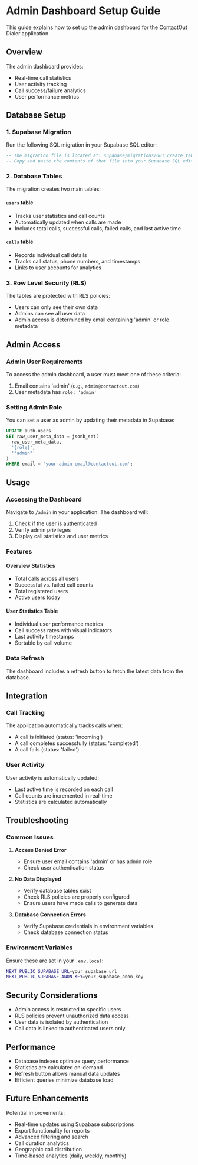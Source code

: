 # Admin Dashboard Setup Guide

This guide explains how to set up the admin dashboard for the ContactOut Dialer application.

## Overview

The admin dashboard provides:

- Real-time call statistics
- User activity tracking
- Call success/failure analytics
- User performance metrics

## Database Setup

### 1. Supabase Migration

Run the following SQL migration in your Supabase SQL editor:

```sql
-- The migration file is located at: supabase/migrations/001_create_tables.sql
-- Copy and paste the contents of that file into your Supabase SQL editor
```

### 2. Database Tables

The migration creates two main tables:

#### `users` table

- Tracks user statistics and call counts
- Automatically updated when calls are made
- Includes total calls, successful calls, failed calls, and last active time

#### `calls` table

- Records individual call details
- Tracks call status, phone numbers, and timestamps
- Links to user accounts for analytics

### 3. Row Level Security (RLS)

The tables are protected with RLS policies:

- Users can only see their own data
- Admins can see all user data
- Admin access is determined by email containing 'admin' or role metadata

## Admin Access

### Admin User Requirements

To access the admin dashboard, a user must meet one of these criteria:

1. Email contains 'admin' (e.g., `admin@contactout.com`)
2. User metadata has `role: 'admin'`

### Setting Admin Role

You can set a user as admin by updating their metadata in Supabase:

```sql
UPDATE auth.users
SET raw_user_meta_data = jsonb_set(
  raw_user_meta_data,
  '{role}',
  '"admin"'
)
WHERE email = 'your-admin-email@contactout.com';
```

## Usage

### Accessing the Dashboard

Navigate to `/admin` in your application. The dashboard will:

1. Check if the user is authenticated
2. Verify admin privileges
3. Display call statistics and user metrics

### Features

#### Overview Statistics

- Total calls across all users
- Successful vs. failed call counts
- Total registered users
- Active users today

#### User Statistics Table

- Individual user performance metrics
- Call success rates with visual indicators
- Last activity timestamps
- Sortable by call volume

### Data Refresh

The dashboard includes a refresh button to fetch the latest data from the database.

## Integration

### Call Tracking

The application automatically tracks calls when:

- A call is initiated (status: 'incoming')
- A call completes successfully (status: 'completed')
- A call fails (status: 'failed')

### User Activity

User activity is automatically updated:

- Last active time is recorded on each call
- Call counts are incremented in real-time
- Statistics are calculated automatically

## Troubleshooting

### Common Issues

1. **Access Denied Error**

   - Ensure user email contains 'admin' or has admin role
   - Check user authentication status

2. **No Data Displayed**

   - Verify database tables exist
   - Check RLS policies are properly configured
   - Ensure users have made calls to generate data

3. **Database Connection Errors**
   - Verify Supabase credentials in environment variables
   - Check database connection status

### Environment Variables

Ensure these are set in your `.env.local`:

```bash
NEXT_PUBLIC_SUPABASE_URL=your_supabase_url
NEXT_PUBLIC_SUPABASE_ANON_KEY=your_supabase_anon_key
```

## Security Considerations

- Admin access is restricted to specific users
- RLS policies prevent unauthorized data access
- User data is isolated by authentication
- Call data is linked to authenticated users only

## Performance

- Database indexes optimize query performance
- Statistics are calculated on-demand
- Refresh button allows manual data updates
- Efficient queries minimize database load

## Future Enhancements

Potential improvements:

- Real-time updates using Supabase subscriptions
- Export functionality for reports
- Advanced filtering and search
- Call duration analytics
- Geographic call distribution
- Time-based analytics (daily, weekly, monthly)

